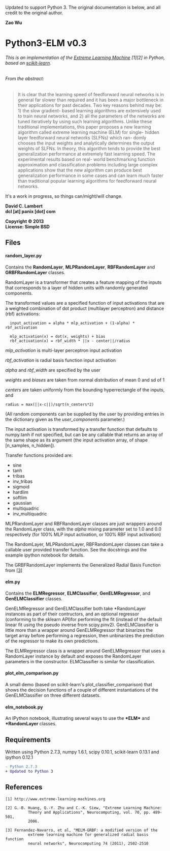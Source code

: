 Updated to support Python 3. The original documentation is below, and all credit to the original author.

__Zao Wu__  


Python3-ELM v0.3
===============

###### This is an implementation of the [Extreme Learning Machine](http://www.extreme-learning-machines.org) [1][2] in Python, based on [scikit-learn](http://scikit-learn.org).

###### From the abstract:

> It is clear that the learning speed of feedforward neural networks is in general far slower than required and it has been a major bottleneck in their applications for past decades. Two key reasons behind may be: 1) the slow gradient- based learning algorithms are extensively used to train neural networks, and 2) all the parameters of the networks are tuned iteratively by using such learning algorithms. Unlike these traditional implementations, this paper proposes a new learning algorithm called extreme learning machine (ELM) for single- hidden layer feedforward neural networks (SLFNs) which ran- domly chooses the input weights and analytically determines the output weights of SLFNs. In theory, this algorithm tends to provide the best generalization performance at extremely fast learning speed. The experimental results based on real- world benchmarking function approximation and classification problems including large complex applications show that the new algorithm can produce best generalization performance in some cases and can learn much faster than traditional popular learning algorithms for feedforward neural networks.

It's a work in progress, so things can/might/will change.

__David C. Lambert__  
__dcl [at] panix [dot] com__  

__Copyright © 2013__  
__License: Simple BSD__

Files
-----
#### __random_layer.py__

Contains the __RandomLayer__, __MLPRandomLayer__, __RBFRandomLayer__ and __GRBFRandomLayer__ classes.

RandomLayer is a transformer that creates a feature mapping of the
inputs that corresponds to a layer of hidden units with randomly 
generated components.

The transformed values are a specified function of input activations
that are a weighted combination of dot product (multilayer perceptron)
and distance (rbf) activations:

	  input_activation = alpha * mlp_activation + (1-alpha) * rbf_activation

	  mlp_activation(x) = dot(x, weights) + bias
	  rbf_activation(x) = rbf_width * ||x - center||/radius

_mlp_activation_ is multi-layer perceptron input activation  

_rbf_activation_ is radial basis function input activation

_alpha_ and _rbf_width_ are specified by the user

_weights_ and _biases_ are taken from normal distribution of
mean 0 and sd of 1

_centers_ are taken uniformly from the bounding hyperrectangle
of the inputs, and

	radius = max(||x-c||)/sqrt(n_centers*2)

(All random components can be supplied by the user by providing entries in the dictionary given as the _user_components_ parameter.)

The input activation is transformed by a transfer function that defaults
to numpy.tanh if not specified, but can be any callable that returns an
array of the same shape as its argument (the input activation array, of
shape [n_samples, n_hidden]).

Transfer functions provided are:

*	sine
*	tanh
*	tribas
*	inv_tribas
*	sigmoid
*	hardlim
*	softlim
*	gaussian
*	multiquadric
*	inv_multiquadric

MLPRandomLayer and RBFRandomLayer classes are just wrappers around the RandomLayer class, with the _alpha_ mixing parameter set to 1.0 and 0.0 respectively (for 100% MLP input activation, or 100% RBF input activation)
	
The RandomLayer, MLPRandomLayer, RBFRandomLayer classes can take a callable user
provided transfer function.  See the docstrings and the example ipython
notebook for details.

The GRBFRandomLayer implements the Generalized Radial Basis Function from [[3]](http://sci2s.ugr.es/keel/pdf/keel/articulo/2011-Neurocomputing1.pdf)

#### __elm.py__

Contains the __ELMRegressor__, __ELMClassifier__, __GenELMRegressor__, and __GenELMClassifier__ classes.

GenELMRegressor and GenELMClassifier both take *RandomLayer instances as part of their contructors, and an optional regressor (conforming to the sklearn API)for performing the fit (instead of the default linear fit using the pseudo inverse from scipy.pinv2).
GenELMClassifier is little more than a wrapper around GenELMRegressor that binarizes the target array before performing a regression, then unbinarizes the prediction of the regressor to make its own predictions.

The ELMRegressor class is a wrapper around GenELMRegressor that uses a RandomLayer instance by default and exposes the RandomLayer parameters in the constructor.  ELMClassifier is similar for classification.

#### __plot_elm_comparison.py__

A small demo (based on scikit-learn's plot_classifier_comparison) that shows the decision functions of a couple of different instantiations of the GenELMClassifier on three different datasets.

#### __elm_notebook.py__

An IPython notebook, illustrating several ways to use the __\*ELM\*__ and __\*RandomLayer__ classes.

Requirements
------------

Written using Python 2.7.3, numpy 1.6.1, scipy 0.10.1, scikit-learn 0.13.1 and ipython 0.12.1

```diff
- Python 2.7.3
+ Updated to Python 3
```

References
----------
```
[1] http://www.extreme-learning-machines.org

[2] G.-B. Huang, Q.-Y. Zhu and C.-K. Siew, "Extreme Learning Machine:
          Theory and Applications", Neurocomputing, vol. 70, pp. 489-501,
          2006.
          
[3] Fernandez-Navarro, et al, "MELM-GRBF: a modified version of the  
          extreme learning machine for generalized radial basis function  
          neural networks", Neurocomputing 74 (2011), 2502-2510
```

